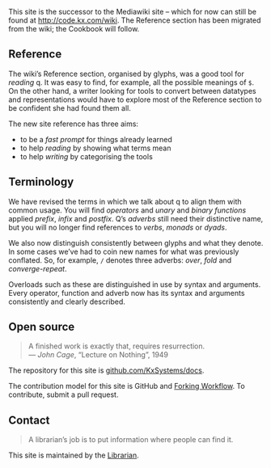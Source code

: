 This site is the successor to the Mediawiki site – which for now can still be found at <http://code.kx.com/wiki>. The Reference section has been migrated from the wiki; the Cookbook will follow. 


## Reference

The wiki’s Reference section, organised by glyphs, was a good tool for _reading_ q. It was easy to find, for example, all the possible meanings of `$`. On the other hand, a writer looking for tools to convert between datatypes and representations would have to explore most of the Reference section to be confident she had found them all. 

The new site reference has three aims:

- to be a _fast prompt_ for things already learned 
- to help _reading_ by showing what terms mean
- to help _writing_ by categorising the tools 


## Terminology

We have revised the terms in which we talk about q to align them with common usage. You will find _operators_ and _unary_ and _binary_ _functions_ applied _prefix_, _infix_ and _postfix_. Q’s _adverbs_ still need their distinctive name, but you will no longer find references to _verbs_, _monads_ or _dyads_. 

We also now distinguish consistently between glyphs and what they denote. In some cases we’ve had to coin new names for what was previously conflated. So, for example, `/` denotes three adverbs: _over_, _fold_ and _converge-repeat_. 

Overloads such as these are distinguished in use by syntax and arguments. Every operator, function and adverb now has its syntax and arguments consistently and clearly described. 


## Open source

> A finished work is exactly that, requires resurrection.  
— _John Cage_, “Lecture on Nothing”, 1949

The repository for this site is <i class="fa fa-external-link-square"></i> <a target="_blank" href="https://github.com/KxSystems/docs">github.com/KxSystems/docs</a>. 

The contribution model for this site is GitHub and <i class="fa fa-external-link-square"></i> <a target="_blank" href="https://www.atlassian.com/git/tutorials/comparing-workflows#forking-workflow">Forking Workflow</a>. 
To contribute, submit a pull request. 


## Contact

> A librarian’s job is to put information where people can find it. 

This site is maintained by the <i class="fa fa-envelope-o"></i> [Librarian](mailto:librarian@kx.com).


